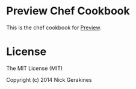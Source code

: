 # Preview Chef Cookbook

This is the chef cookbook for [Preview](https://github.com/ngerakines/preview).

# License

The MIT License (MIT)

Copyright (c) 2014 Nick Gerakines
